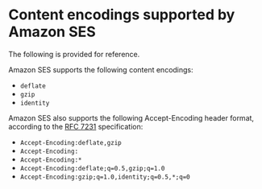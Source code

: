 # Content encodings supported by Amazon SES<a name="content-encodings"></a>

The following is provided for reference\.

Amazon SES supports the following content encodings:
+ `deflate`
+ `gzip`
+ `identity`

Amazon SES also supports the following Accept\-Encoding header format, according to the [RFC 7231](https://tools.ietf.org/html/rfc7231#section-5.3.4) specification:
+ `Accept-Encoding:deflate,gzip`
+ `Accept-Encoding:`
+ `Accept-Encoding:*`
+ `Accept-Encoding:deflate;q=0.5,gzip;q=1.0`
+ `Accept-Encoding:gzip;q=1.0,identity;q=0.5,*;q=0`